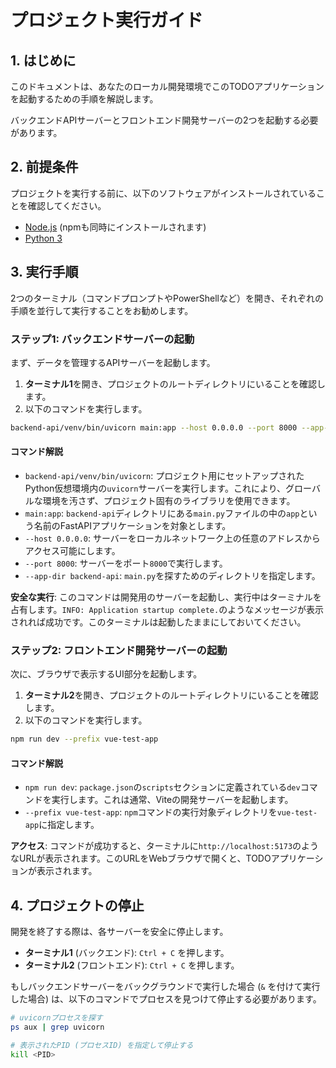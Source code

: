 # プロジェクト実行ガイド

## 1. はじめに

このドキュメントは、あなたのローカル開発環境でこのTODOアプリケーションを起動するための手順を解説します。

バックエンドAPIサーバーとフロントエンド開発サーバーの2つを起動する必要があります。

## 2. 前提条件

プロジェクトを実行する前に、以下のソフトウェアがインストールされていることを確認してください。

- [Node.js](https://nodejs.org/) (npmも同時にインストールされます)
- [Python 3](https://www.python.org/)

## 3. 実行手順

2つのターミナル（コマンドプロンプトやPowerShellなど）を開き、それぞれの手順を並行して実行することをお勧めします。

### ステップ1: バックエンドサーバーの起動

まず、データを管理するAPIサーバーを起動します。

1.  **ターミナル1**を開き、プロジェクトのルートディレクトリにいることを確認します。
2.  以下のコマンドを実行します。

```bash
backend-api/venv/bin/uvicorn main:app --host 0.0.0.0 --port 8000 --app-dir backend-api
```

#### コマンド解説
- `backend-api/venv/bin/uvicorn`: プロジェクト用にセットアップされたPython仮想環境内の`uvicorn`サーバーを実行します。これにより、グローバルな環境を汚さず、プロジェクト固有のライブラリを使用できます。
- `main:app`: `backend-api`ディレクトリにある`main.py`ファイルの中の`app`という名前のFastAPIアプリケーションを対象とします。
- `--host 0.0.0.0`: サーバーをローカルネットワーク上の任意のアドレスからアクセス可能にします。
- `--port 8000`: サーバーをポート`8000`で実行します。
- `--app-dir backend-api`: `main.py`を探すためのディレクトリを指定します。

**安全な実行**: このコマンドは開発用のサーバーを起動し、実行中はターミナルを占有します。`INFO: Application startup complete.`のようなメッセージが表示されれば成功です。このターミナルは起動したままにしておいてください。

### ステップ2: フロントエンド開発サーバーの起動

次に、ブラウザで表示するUI部分を起動します。

1.  **ターミナル2**を開き、プロジェクトのルートディレクトリにいることを確認します。
2.  以下のコマンドを実行します。

```bash
npm run dev --prefix vue-test-app
```

#### コマンド解説
- `npm run dev`: `package.json`の`scripts`セクションに定義されている`dev`コマンドを実行します。これは通常、Viteの開発サーバーを起動します。
- `--prefix vue-test-app`: `npm`コマンドの実行対象ディレクトリを`vue-test-app`に指定します。

**アクセス**: コマンドが成功すると、ターミナルに`http://localhost:5173`のようなURLが表示されます。このURLをWebブラウザで開くと、TODOアプリケーションが表示されます。

## 4. プロジェクトの停止

開発を終了する際は、各サーバーを安全に停止します。

- **ターミナル1** (バックエンド): `Ctrl + C` を押します。
- **ターミナル2** (フロントエンド): `Ctrl + C` を押します。

もしバックエンドサーバーをバックグラウンドで実行した場合 (`&` を付けて実行した場合) は、以下のコマンドでプロセスを見つけて停止する必要があります。

```bash
# uvicornプロセスを探す
ps aux | grep uvicorn

# 表示されたPID (プロセスID) を指定して停止する
kill <PID>
```
